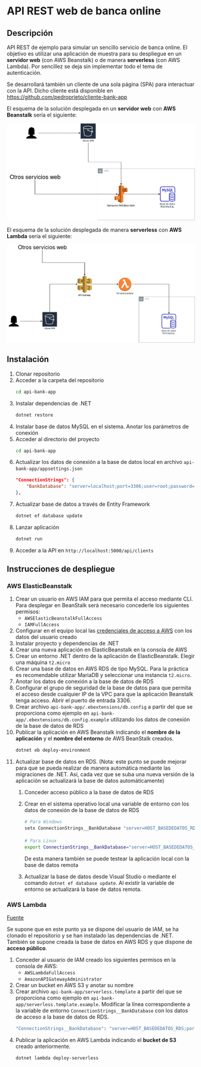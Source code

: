 # API REST web de banca online
## Descripción
API REST de ejemplo para simular un sencillo servicio de banca online. El objetivo es utilizar una aplicación de muestra para su despliegue en un **servidor web** (con AWS Beanstalk) o de manera **serverless** (con AWS Lambda). Por sencillez se deja sin implementar todo el tema de autenticación.

Se desarrollará también un cliente de una sola página (SPA) para interactuar con la API. Dicho cliente está disponible en https://github.com/pedroprieto/cliente-bank-app

El esquema de la solución desplegada en un **servidor web** con **AWS Beanstalk** sería el siguiente:

![Despliegue en AWS Beanstalk](./diagrama_beanstalk.png)


El esquema de la solución desplegada de manera **serverless** con **AWS Lambda** sería el siguiente:

![Despliegue en AWS Lambda](./diagrama_lambda.png)

## Instalación
1. Clonar repositorio
2. Acceder a la carpeta del repositorio
    ```bash
    cd api-bank-app
    ```
3. Instalar dependencias de .NET
    ```bash
    dotnet restore
    ```
4. Instalar base de datos MySQL en el sistema. Anotar los parámetros de conexión
5. Acceder al directorio del proyecto
    ```bash
    cd api-bank-app
    ```
6. Actualizar los datos de conexión a la base de datos local en archivo `api-bank-app/appsettings.json`
    ```json
    "ConnectionStrings": {
        "BankDatabase": "server=localhost;port=3306;user=root;password=;database=bank"
    },
    ```
7. Actualizar base de datos a través de Entity Framework
    ```bash
    dotnet ef database update
    ```
8. Lanzar aplicación
    ```bash
    dotnet run
    ```
9. Acceder a la API en `http://localhost:5000/api/clients`

## Instrucciones de despliegue
### AWS ElasticBeanstalk
1. Crear un usuario en AWS IAM para que permita el acceso mediante CLI. Para desplegar en BeanStalk será necesario concederle los siguientes permisos:
    - `AWSElasticBeanstalkFullAccess`
    - `IAMFullAccess`
2. Configurar en el equipo local las [credenciales de acceso a AWS](https://docs.aws.amazon.com/es_es/cli/latest/userguide/cli-chap-configure.html) con los datos del usuario creado
3. Instalar proyecto y dependencias de .NET
4. Crear una nueva aplicación en ElasticBeanstalk en la consola de AWS
5. Crear un entorno .NET dentro de la aplicación de ElasticBeanstalk. Elegir una máquina `t2.micro`
6. Crear una base de datos en AWS RDS de tipo MySQL. Para la práctica es recomendable utilizar MariaDB y seleccionar una instancia `t2.micro`.
7. Anotar los datos de conexión a la base de datos de RDS
8. Configurar el grupo de seguridad de la base de datos para que permita el acceso desde cualquier IP de la VPC para que la aplicación Beanstalk tenga acceso. Abrir el puerto de entrada 3306.
9. Crear archivo `api-bank-app/.ebextensions/db.config` a partir del que se proporciona como ejemplo en `api-bank-app/.ebextensions/db.config.example` utilizando los datos de conexión de la base de datos de RDS
10. Publicar la aplicación en AWS Beanstalk indicando el **nombre de la aplicación** y el **nombre del entorno** de AWS BeanStalk creados.
    ```bash
    dotnet eb deploy-environment
    ```
11. Actualizar base de datos en RDS. (Nota: este punto se puede mejorar para que se pueda realizar de manera automática mediante las migraciones de .NET. Así, cada vez que se suba una nueva versión de la aplicación se actualizará la base de datos automáticamente)
    1. Conceder acceso público a la base de datos de RDS
    2. Crear en el sistema operativo local una variable de entorno con los datos de conexión de la base de datos de RDS

        ```bash
        # Para Windows
        setx ConnectionStrings__BankDatabase "server=HOST_BASEDEDATOS_RDS;port=PUERTO_BASEDATOS_RDS;user=USUARIO_BASEDATOS_RDS;password=PASSWORD_BASEDATOS_RDS;database=NOMBRE_BASEDATOS_RDS" /M
        
        # Para Linux
        export ConnectionStrings__BankDatabase="server=HOST_BASEDEDATOS_RDS;port=PUERTO_BASEDATOS_RDS;user=USUARIO_BASEDATOS_RDS;password=PASSWORD_BASEDATOS_RDS;database=NOMBRE_BASEDATOS_RDS"
        ```

        De esta manera también se puede testear la aplicación local con la base de datos remota
    3. Actualizar la base de datos desde Visual Studio o mediante el comando `dotnet ef database update`. Al existir la variable de entorno se actualizará la base de datos remota.

### AWS Lambda
[Fuente](https://aws.amazon.com/es/blogs/developer/net-core-3-0-on-lambda-with-aws-lambdas-custom-runtime/)

Se supone que en este punto ya se dispone del usuario de IAM, se ha clonado el repositorio y se han instalado las dependencias de .NET. También se supone creada la base de datos en AWS RDS y que dispone de **acceso público**.

1. Conceder al usuario de IAM creado los siguientes permisos en la consola de AWS:
    - `AWSLambdaFullAccess`
    - `AmazonAPIGatewayAdministrator`
2. Crear un bucket en AWS S3 y anotar su nombre
3. Crear archivo `api-bank-app/serverless.template` a partir del que se proporciona como ejemplo en `api-bank-app/serverless.template.example`. Modificar la línea correspondiente a la variable de entorno `ConnectionStrings__BankDatabase` con los datos de acceso a la base de datos de RDS.
    ```bash
    "ConnectionStrings__BankDatabase": "server=HOST_BASEDEDATOS_RDS;port=PUERTO_BASEDATOS_RDS;user=USUARIO_BASEDATOS_RDS;password=PASSWORD_BASEDATOS_RDS;database=NOMBRE_BASEDATOS_RDS"
    ```
4. Publicar la aplicación en AWS Lambda indicando el **bucket de S3** creado anteriormente.
    ```bash
    dotnet lambda deploy-serverless
    ```
